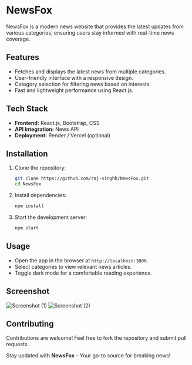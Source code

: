# NewsFox

NewsFox is a modern news website that provides the latest updates from various categories, ensuring users stay informed with real-time news coverage.

## Features
- Fetches and displays the latest news from multiple categories.
- User-friendly interface with a responsive design.
- Category selection for filtering news based on interests.
- Fast and lightweight performance using React.js.

## Tech Stack
- **Frontend:** React.js, Bootstrap, CSS 
- **API Integration:** News API
- **Deployment:** Render / Vercel (optional)

## Installation

1. Clone the repository:
   ```sh
   git clone https://github.com/raj-singhh/NewsFox.git
   cd NewsFox
   ```
2. Install dependencies:
   ```sh
   npm install
   ```
3. Start the development server:
   ```sh
   npm start
   ```

## Usage
- Open the app in the browser at `http://localhost:3000`.
- Select categories to view relevant news articles.
- Toggle dark mode for a comfortable reading experience.
## Screenshot
![Screenshot (1)](https://github.com/user-attachments/assets/ac38f460-119b-4db3-9103-b9c9ee18b61c)
![Screenshot (2)](https://github.com/user-attachments/assets/804504e7-41ca-481b-a4ae-a5702585aaeb)





## Contributing
Contributions are welcome! Feel free to fork the repository and submit pull requests.


Stay updated with **NewsFox** – Your go-to source for breaking news!

